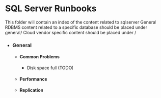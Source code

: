 # SQL Server Runbooks
This folder will contain an index of the content related to sqlserver
General RDBMS content related to a specific database should be placed under general/
Cloud vendor specific content should be placed under <vendor>/

* ### General
  * #### Common Problems
    * Disk space full (TODO)
  * #### Performance
  * #### Replication


